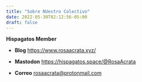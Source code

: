 ```yaml
---
title: "Sobre NUestro Colectivo"
date: 2022-05-30T02:12:56-05:00
draft: false
---
```


**Hispagatos Member**

- **Blog** https://www.rosaacrata.xyz/

- **Mastodon** https://hispagatos.space/@RosaAcrata

- **Correo** rosaacrata@protonmail.com
